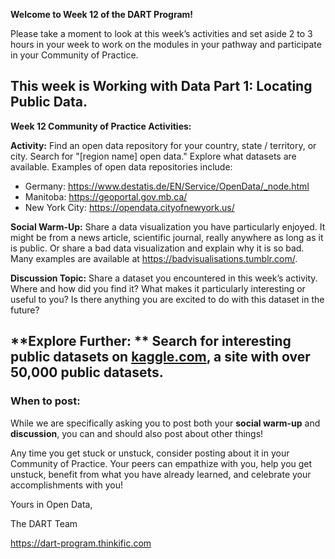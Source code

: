 **Welcome to Week 12 of the DART Program!**

Please take a moment to look at this week’s activities and set aside 2 to 3 hours in your week to work on the modules in your pathway and participate in your Community of Practice. 

This week is **Working with Data Part 1: Locating Public Data**.
---
**Week 12 Community of Practice Activities:**

**Activity:** 
Find an open data repository for your country, state / territory,  or city. Search for "[region name] open data." Explore what datasets are available. Examples of open data repositories include:
<ul>
    <li> Germany: <a href=https://www.destatis.de/EN/Service/OpenData/_node.html>https://www.destatis.de/EN/Service/OpenData/_node.html</a> </li>
    <li> Manitoba: <a href=https://geoportal.gov.mb.ca/>https://geoportal.gov.mb.ca/</a> </li> 
    <li> New York City: <a href=https://opendata.cityofnewyork.us/>https://opendata.cityofnewyork.us/</a> </li>
</ul> 

**Social Warm-Up:** 
Share a data visualization you have particularly enjoyed. It might be from a news article, scientific journal, really anywhere as long as it is public. Or share a bad data visualization and explain why it is so bad. Many examples are available at https://badvisualisations.tumblr.com/.
 

**Discussion Topic:** 
Share a dataset you encountered in this week’s activity. Where and how did you find it? What makes it particularly interesting or useful to you? Is there anything you are excited to do with this dataset in the future?

****Explore Further:** **
Search for interesting public datasets on [kaggle.com](kaggle.com), a site with over 50,000 public datasets.
---
### **When to post:**

While we are specifically asking you to post both your **social warm-up** and **discussion**, you can and should also post about other things!

Any time you get stuck or unstuck, consider posting about it in your Community of Practice. Your peers can empathize with you, help you get unstuck, benefit from what you have already learned, and celebrate your accomplishments with you!

 Yours in Open Data, 

The DART Team

https://dart-program.thinkific.com
